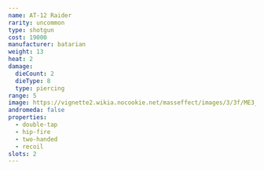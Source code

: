 ```yaml
---
name: AT-12 Raider
rarity: uncommon
type: shotgun
cost: 19000
manufacturer: batarian
weight: 13
heat: 2
damage:
  dieCount: 2
  dieType: 8
  type: piercing
range: 5
image: https://vignette2.wikia.nocookie.net/masseffect/images/3/3f/ME3_Raider_Shotgun.png/revision/latest?cb=20120317200919
andromeda: false
properties:
  - double-tap
  - hip-fire
  - two-handed
  - recoil
slots: 2
---
```

